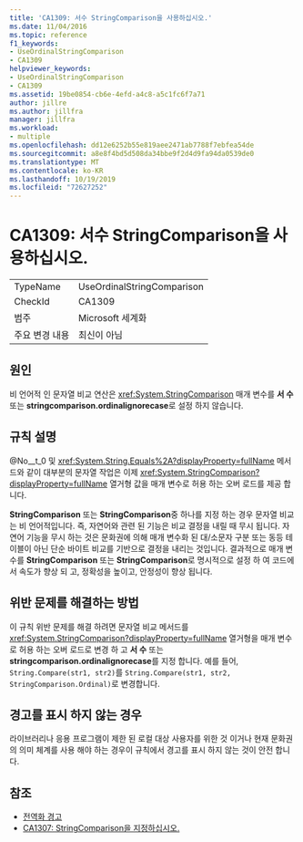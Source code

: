 ```yaml
---
title: 'CA1309: 서수 StringComparison을 사용하십시오.'
ms.date: 11/04/2016
ms.topic: reference
f1_keywords:
- UseOrdinalStringComparison
- CA1309
helpviewer_keywords:
- UseOrdinalStringComparison
- CA1309
ms.assetid: 19be0854-cb6e-4efd-a4c8-a5c1fc6f7a71
author: jillre
ms.author: jillfra
manager: jillfra
ms.workload:
- multiple
ms.openlocfilehash: dd12e6252b55e819aee2471ab7788f7ebfea54de
ms.sourcegitcommit: a8e8f4bd5d508da34bbe9f2d4d9fa94da0539de0
ms.translationtype: MT
ms.contentlocale: ko-KR
ms.lasthandoff: 10/19/2019
ms.locfileid: "72627252"
---
```

# <a name="ca1309-use-ordinal-stringcomparison"></a>CA1309: 서수 StringComparison을 사용하십시오.

|||
|-|-|
|TypeName|UseOrdinalStringComparison|
|CheckId|CA1309|
|범주|Microsoft 세계화|
|주요 변경 내용|최신이 아님|

## <a name="cause"></a>원인

비 언어적 인 문자열 비교 연산은 <xref:System.StringComparison> 매개 변수를 **서 수** 또는 **stringcomparison.ordinalignorecase**로 설정 하지 않습니다.

## <a name="rule-description"></a>규칙 설명
@No__t_0 및 <xref:System.String.Equals%2A?displayProperty=fullName> 메서드와 같이 대부분의 문자열 작업은 이제 <xref:System.StringComparison?displayProperty=fullName> 열거형 값을 매개 변수로 허용 하는 오버 로드를 제공 합니다.

**StringComparison** 또는 **StringComparison**중 하나를 지정 하는 경우 문자열 비교는 비 언어적입니다. 즉, 자연어와 관련 된 기능은 비교 결정을 내릴 때 무시 됩니다. 자연어 기능을 무시 하는 것은 문화권에 의해 매개 변수화 된 대/소문자 구분 또는 동등 테이블이 아닌 단순 바이트 비교를 기반으로 결정을 내리는 것입니다. 결과적으로 매개 변수를 **StringComparison** 또는 **StringComparison**로 명시적으로 설정 하 여 코드에서 속도가 향상 되 고, 정확성을 높이고, 안정성이 향상 됩니다.

## <a name="how-to-fix-violations"></a>위반 문제를 해결하는 방법
이 규칙 위반 문제를 해결 하려면 문자열 비교 메서드를 <xref:System.StringComparison?displayProperty=fullName> 열거형을 매개 변수로 허용 하는 오버 로드로 변경 하 고 **서 수** 또는 **stringcomparison.ordinalignorecase**를 지정 합니다. 예를 들어, `String.Compare(str1, str2)`를 `String.Compare(str1, str2, StringComparison.Ordinal)`로 변경합니다.

## <a name="when-to-suppress-warnings"></a>경고를 표시 하지 않는 경우
라이브러리나 응용 프로그램이 제한 된 로컬 대상 사용자를 위한 것 이거나 현재 문화권의 의미 체계를 사용 해야 하는 경우이 규칙에서 경고를 표시 하지 않는 것이 안전 합니다.

## <a name="see-also"></a>참조

- [전역화 경고](../code-quality/globalization-warnings.md)
- [CA1307: StringComparison을 지정하십시오.](../code-quality/ca1307.md)
